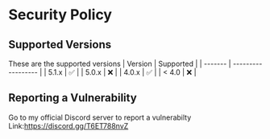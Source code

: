 # Security Policy

## Supported Versions
These are the supported versions
| Version | Supported          |
| ------- | ------------------ |
| 5.1.x   | :white_check_mark: |
| 5.0.x   | :x:                |
| 4.0.x   | :white_check_mark: |
| < 4.0   | :x:                |

## Reporting a Vulnerability

Go to my official Discord server to report a vulnerabilty
Link:https://discord.gg/T6ET788nvZ
